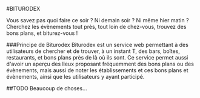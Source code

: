 #BITURODEX

Vous savez pas quoi faire ce soir ? Ni demain soir ? Ni même hier matin ? Cherchez les évènements tout près, tout loin de chez-vous, trouvez des bons plans, et biturez-vous !

###Principe de Biturodex
Biturodex est un service web permettant à des utilisateurs de chercher et de trouver, à un instant T, des bars, boîtes, restaurants, et bons plans près de là où ils sont. Ce service permet aussi d'avoir un aperçu des lieux proposant fréquemment des bons plans ou des évènements, mais aussi de noter les établissements et ces bons plans et évènements, ainsi que les utilisateurs y ayant participé.

##TODO
Beaucoup de choses...
